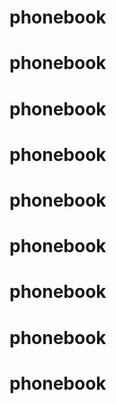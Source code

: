# phonebook
# phonebook
# phonebook
# phonebook
# phonebook
# phonebook
# phonebook
# phonebook
# phonebook
